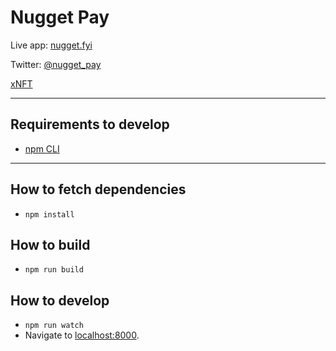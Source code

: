 # Nugget Pay

Live app: [nugget.fyi](https://nugget.fyi/)

Twitter: [@nugget_pay](https://twitter.com/nugget_pay)

[xNFT](https://www.xnft.gg/app/J2uYFAuZsHxKTQMUxY2UwEBjW3ZFNZyHfzuVnSG5Smmk)

---

## Requirements to develop
- [npm CLI](https://docs.npmjs.com/)

---

## How to fetch dependencies
- `npm install`

## How to build
- `npm run build`

## How to develop
- `npm run watch`
- Navigate to [localhost:8000](http:localhost:8000).
